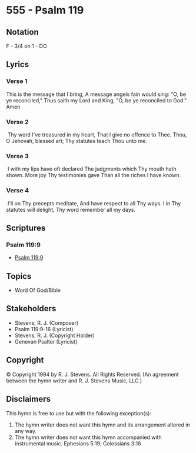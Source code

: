 # 555 - Psalm 119

## Notation

F - 3/4 on 1 - DO

## Lyrics

### Verse 1

This is the message that I bring, A message angels fain would sing: "O, be ye reconciled," Thus saith my Lord and King, "O, be ye reconciled to God." Amen

### Verse 2

 Thy word I've treasured in my heart, That I give no offence to Thee. Thou, O Jehovah, blessed art; Thy statutes teach Thou unto me. 

### Verse 3

 I with my lips have oft declared The judgments which Thy mouth hath shown. More joy Thy testimonies gave Than all the riches I have known.

### Verse 4

 I'll on Thy precepts meditate, And have respect to all Thy ways. I in Thy statutes will delight, Thy word remember all my days. 


## Scriptures

### Psalm 119:9

- [Psalm 119:9](https://www.biblegateway.com/passage/?search=Psalm%20119%3A9)


## Topics

- Word Of God/Bible

## Stakeholders

- Stevens, R. J. (Composer)
- Psalm 119:9-16 (Lyricist)
- Stevens, R. J. (Copyright Holder)
- Genevan Psalter (Lyricist)

## Copyright

© Copyright 1994 by R. J. Stevens. All Rights Reserved.
(An agreement between the hymn writer and R. J. Stevens Music, LLC.)

## Disclaimers

This hymn is free to use but with the following exception(s):
1. The hymn writer does not want this hymn and its arrangement altered in any way.
2. The hymn writer does not want this hymn accompanied with instrumental music.
Ephesians 5:19; Colossians 3:16

